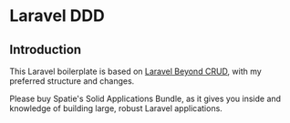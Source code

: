# Laravel DDD

## Introduction

This Laravel boilerplate is based on [Laravel Beyond CRUD](https://spatie.be/products/laravel-beyond-crud), with my preferred structure and changes.

Please buy Spatie's Solid Applications Bundle, as it gives you inside and knowledge of building large, robust Laravel applications.

